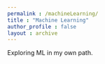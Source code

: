 ```yaml
---
permalink : /machineLearning/
title : "Machine Learning"
author_profile : false
layout : archive
---
```

Exploring ML in my own path.
